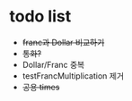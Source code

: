 # todo list
+ ~~franc과 Dollar 비교하기~~
+ ~~통화?~~
+ Dollar/Franc 중복
+ testFrancMultiplication 제거
+ ~~공용 times~~